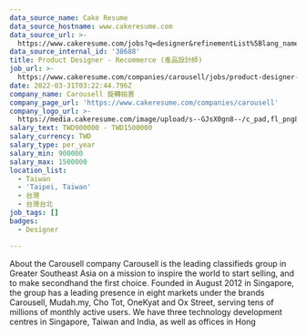 ```yaml
---
data_source_name: Cake Resume
data_source_hostname: www.cakeresume.com
data_source_url: >-
  https://www.cakeresume.com/jobs?q=designer&refinementList%5Blang_name%5D%5B0%5D=English&refinementList%5Bsalary_type%5D=per_year
data_source_internal_id: '38688'
title: Product Designer - Recommerce (產品設計師)
job_url: >-
  https://www.cakeresume.com/companies/carousell/jobs/product-designer-recommerce-product-designer
date: 2022-03-31T03:22:44.796Z
company_name: Carousell 旋轉拍賣
company_page_url: 'https://www.cakeresume.com/companies/carousell'
company_logo_url: >-
  https://media.cakeresume.com/image/upload/s--GJsX0gn8--/c_pad,fl_png8,h_200,w_200/v1565956862/epaplsqwkax9tjzivjde.png
salary_text: TWD900000 - TWD1500000
salary_currency: TWD
salary_type: per_year
salary_min: 900000
salary_max: 1500000
location_list:
  - Taiwan
  - 'Taipei, Taiwan'
  - 台灣
  - 台灣台北
job_tags: []
badges:
  - Designer

---
```


About the Carousell company Carousell is the leading classifieds group in Greater Southeast Asia on a mission to inspire the world to start selling, and to make secondhand the first choice. Founded in August 2012 in Singapore, the group has a leading presence in eight markets under the brands Carousell, Mudah.my, Cho Tot, OneKyat and Ox Street, serving tens of millions of monthly active users. We have three technology development centres in Singapore, Taiwan and India, as well as offices in Hong